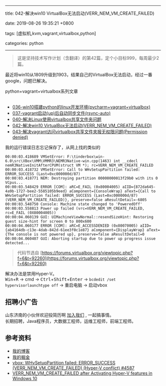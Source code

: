
---

title: 042-解决win10 VirtualBox无法启动(VERR_NEM_VM_CREATE_FAILED)

date: 2019-08-26 19:35:21 +0800

tags: [虚拟机,kvm,vagrant,virtualbox,python]

categories: python

---

> 这是坚持技术写作计划（含翻译）的第42篇，定个小目标999，每周最少2篇。


最近将win10从1809升级到1903，结果自己的VirtualBox无法启动，经过一番google，问题已解决。

python+vagrant+virtualbox系列文章<br /> 

- [036-win10搭建python的linux开发环境(pycharm+vagrant+virtualbox)](https://juejin.im/post/5d3a55ece51d454f71439dd2) 
- [037-vagrant启动(up)后自动同步文件(rsync-auto)](https://juejin.im/post/5d562b5e5188252d43756db8) 
- [040-解决Linux使用virtualbox共享文件夹问题](https://juejin.im/post/5d5695056fb9a06afd6600f0)
- [042-解决win10 VirtualBox无法启动(VERR_NEM_VM_CREATE_FAILED)](https://juejin.im/post/5d63869a51882559c41612c6)
- [043-解决vagrant访问virtualbox共享文件夹报无权限问题(Permission denied)](https://juejin.im/post/5d6493d6e51d456206115a2c)

<!-- more -->

我的运行错误日志忘记保存了，从网上找的类似的

```
00:00:03.418689 VMSetError: F:\tinderbox\win-6.0\src\VBox\VMM\VMMR3\NEMR3Native-win.cpp(1463) int __cdecl nemR3NativeInitAfterCPUM(struct VM *); rc=VERR_NEM_VM_CREATE_FAILED
00:00:03.418732 VMSetError: Call to WHvSetupPartition failed: ERROR_SUCCESS (Last=0xc000000d/87)
00:00:03.418771 NEM: Destroying partition 00000000013f29b0 with its 0 VCpus...
00:00:03.548429 ERROR [COM]: aRC=E_FAIL (0x80004005) aIID={872da645-4a9b-1727-bee2-5585105b9eed} aComponent={ConsoleWrap} aText={Call to WHvSetupPartition failed: ERROR_SUCCESS (Last=0xc000000d/87) (VERR_NEM_VM_CREATE_FAILED)}, preserve=false aResultDetail=-6805
00:00:03.548750 Console: Machine state changed to 'PoweredOff'
00:00:03.558813 Power up failed (vrc=VERR_NEM_VM_CREATE_FAILED, rc=E_FAIL (0X80004005))
00:00:04.060139 GUI: UIMachineViewNormal::resendSizeHint: Restoring guest size-hint for screen 0 to 800x600
00:00:04.060177 ERROR [COM]: aRC=E_ACCESSDENIED (0x80070005) aIID={ab4164db-c13e-4dab-842d-61ee3f0c1e87} aComponent={DisplayWrap} aText={The console is not powered up}, preserve=false aResultDetail=0
00:00:04.060407 GUI: Aborting startup due to power up progress issue detected...
```
> 代码节选自 [https://forums.virtualbox.org/viewtopic.php?f=6&t=92260](https://forums.virtualbox.org/viewtopic.php?f=6&t=92260)


解决办法是禁用Hyper-V。<br /><kbd>Win</kbd>+<kbd>R</kbd> -> cmd -> <kbd>Ctrl</kbd>+<kbd>Shift</kbd>+<kbd>Enter</kbd> -> `bcdedit /set hypervisorlaunchtype off` -> 重启电脑 -> 启动vbox

<a name="fb674066"></a>
## 招聘小广告

山东济南的小伙伴欢迎投简历啊 [加入我们](https://www.shunnengnet.com/index.php/Home/Contact/join.html) , 一起搞事情。<br />长期招聘，Java程序员，大数据工程师，运维工程师，前端工程师。

<a name="35808e79"></a>
## 参考资料

- [我的博客](https://anjia0532.github.io/2019/08/26/win-10-virtualbox-verr-nem-vm-create)
- [我的掘金](https://juejin.im/post/5d63869a51882559c41612c6)
- [vbox: WHvSetupPartition failed: ERROR_SUCCESS (VERR_NEM_VM_CREATE_FAILED) (Hyper-V conflict) #4587](https://github.com/kubernetes/minikube/issues/4587)
- [VERR_NEM_VM_CREATE_FAILED after Activating Hyper-V features in Windows 10](https://www.virtualbox.org/ticket/18687)

